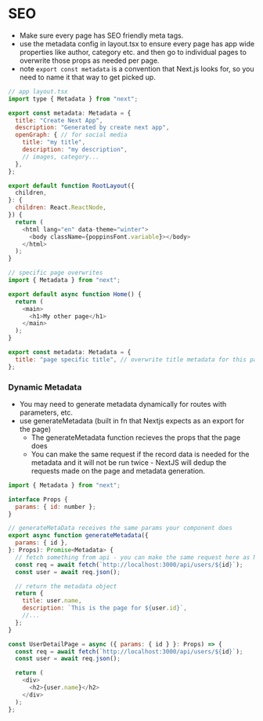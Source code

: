 # SEO

- Make sure every page has SEO friendly meta tags.
- use the metadata config in layout.tsx to ensure every page has app wide properties like author, category etc. and then go to individual pages to overwrite those props as needed per page.
- note `export const metadata` is a convention that Next.js looks for, so you need to name it that way to get picked up.

```javascript
// app layout.tsx
import type { Metadata } from "next";

export const metadata: Metadata = {
  title: "Create Next App",
  description: "Generated by create next app",
  openGraph: { // for social media
    title: "my title",
    description: "my description",
    // images, category...
  },
};

export default function RootLayout({
  children,
}: {
  children: React.ReactNode,
}) {
  return (
    <html lang="en" data-theme="winter">
      <body className={poppinsFont.variable}></body>
    </html>
  );
}
```

```javascript
// specific page overwrites
import { Metadata } from "next";

export default async function Home() {
  return (
    <main>
      <h1>My other page</h1>
    </main>
  );
}

export const metadata: Metadata = {
  title: "page specific title", // overwrite title metadata for this page
};
```

### Dynamic Metadata

- You may need to generate metadata dynamically for routes with parameters, etc.
- use generateMetadata (built in fn that Nextjs expects as an export for the page)
  - The generateMetadata function recieves the props that the page does
  - You can make the same request if the record data is needed for the metadata and it will not be run twice - NextJS will dedup the requests made on the page and metadata generation.

```javascript
import { Metadata } from "next";

interface Props {
  params: { id: number };
}

// generateMetaData receives the same params your component does
export async function generateMetadata({
  params: { id },
}: Props): Promise<Metadata> {
  // fetch something from api - you can make the same request here as NextJS will dedup these automatically
  const req = await fetch(`http://localhost:3000/api/users/${id}`);
  const user = await req.json();

  // return the metadata object
  return {
    title: user.name,
    description: `This is the page for ${user.id}`,
    //...
  };
}

const UserDetailPage = async ({ params: { id } }: Props) => {
  const req = await fetch(`http://localhost:3000/api/users/${id}`);
  const user = await req.json();

  return (
    <div>
      <h2>{user.name}</h2>
    </div>
  );
};
```
